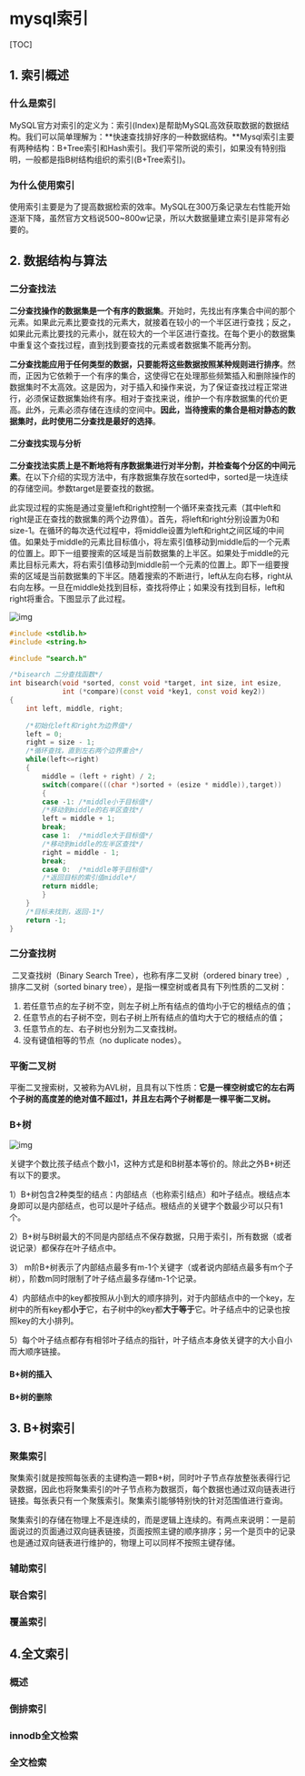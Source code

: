 # mysql索引

[TOC]



## 1. 索引概述

### 什么是索引

​		MySQL官方对索引的定义为：索引(Index)是帮助MySQL高效获取数据的数据结构。我们可以简单理解为：**快速查找排好序的一种数据结构。**Mysql索引主要有两种结构：B+Tree索引和Hash索引。我们平常所说的索引，如果没有特别指明，一般都是指B树结构组织的索引(B+Tree索引)。

### 为什么使用索引

​		使用索引主要是为了提高数据检索的效率。MySQL在300万条记录左右性能开始逐渐下降，虽然官方文档说500~800w记录，所以大数据量建立索引是非常有必要的。

## 2. 数据结构与算法

### 二分查找法

​    **二分查找操作的数据集是一个有序的数据集**。开始时，先找出有序集合中间的那个元素。如果此元素比要查找的元素大，就接着在较小的一个半区进行查找；反之，如果此元素比要找的元素小，就在较大的一个半区进行查找。在每个更小的数据集中重复这个查找过程，直到找到要查找的元素或者数据集不能再分割。

​		**二分查找能应用于任何类型的数据，只要能将这些数据按照某种规则进行排序**。然而，正因为它依赖于一个有序的集合，这使得它在处理那些频繁插入和删除操作的数据集时不太高效。这是因为，对于插入和操作来说，为了保证查找过程正常进行，必须保证数据集始终有序。相对于查找来说，维护一个有序数据集的代价更高。此外，元素必须存储在连续的空间中。**因此，当待搜索的集合是相对静态的数据集时，此时使用二分查找是最好的选择**。

#### 二分查找实现与分析

​		**二分查找法实质上是不断地将有序数据集进行对半分割，并检查每个分区的中间元素**。在以下介绍的实现方法中，有序数据集存放在sorted中，sorted是一块连续的存储空间。参数target是要查找的数据。

​		此实现过程的实施是通过变量left和right控制一个循环来查找元素（其中left和right是正在查找的数据集的两个边界值）。首先，将left和right分别设置为0和size-1。在循环的每次迭代过程中，将middle设置为left和right之间区域的中间值。如果处于middle的元素比目标值小，将左索引值移动到middle后的一个元素的位置上。即下一组要搜索的区域是当前数据集的上半区。如果处于middle的元素比目标元素大，将右索引值移动到middle前一个元素的位置上。即下一组要搜索的区域是当前数据集的下半区。随着搜索的不断进行，left从左向右移，right从右向左移。一旦在middle处找到目标，查找将停止；如果没有找到目标，left和right将重合。下图显示了此过程。

![img](https://images2018.cnblogs.com/blog/1281268/201805/1281268-20180509063436446-1450605939.png)

```c++
#include <stdlib.h>
#include <string.h>

#include "search.h"

/*bisearch 二分查找函数*/
int bisearch(void *sorted, const void *target, int size, int esize,
             int (*compare)(const void *key1, const void key2))
{
    int left, middle, right;
    
    /*初始化left和right为边界值*/
    left = 0;
    right = size - 1; 
    /*循环查找，直到左右两个边界重合*/
    while(left<=right)
    {
        middle = (left + right) / 2;
        switch(compare(((char *)sorted + (esize * middle)),target))
        {
        case -1: /*middle小于目标值*/
        /*移动到middle的右半区查找*/
        left = middle + 1;
        break;
        case 1:  /*middle大于目标值*/
        /*移动到middle的左半区查找*/
        right = middle - 1;
        break;
        case 0:  /*middle等于目标值*/
        /*返回目标的索引值middle*/
        return middle;
        }
    }
    /*目标未找到，返回-1*/
    return -1;
}
```

### 二分查找树

​		二叉查找树（Binary Search Tree），也称有序二叉树（ordered binary tree）,排序二叉树（sorted binary tree），是指一棵空树或者具有下列性质的二叉树：

1. 若任意节点的左子树不空，则左子树上所有结点的值均小于它的根结点的值；
2. 任意节点的右子树不空，则右子树上所有结点的值均大于它的根结点的值；
3. 任意节点的左、右子树也分别为二叉查找树。
4. 没有键值相等的节点（no duplicate nodes）。

### 平衡二叉树

平衡二叉搜索树，又被称为AVL树，且具有以下性质：**它是一棵空树或它的左右两个子树的高度差的绝对值不超过1，并且左右两个子树都是一棵平衡二叉树。**

### B+树

![img](https://images2018.cnblogs.com/blog/834468/201804/834468-20180406232853119-1460626460.png)

关键字个数比孩子结点个数小1，这种方式是和B树基本等价的。除此之外B+树还有以下的要求。

1）B+树包含2种类型的结点：内部结点（也称索引结点）和叶子结点。根结点本身即可以是内部结点，也可以是叶子结点。根结点的关键字个数最少可以只有1个。

2）B+树与B树最大的不同是内部结点不保存数据，只用于索引，所有数据（或者说记录）都保存在叶子结点中。

3） m阶B+树表示了内部结点最多有m-1个关键字（或者说内部结点最多有m个子树），阶数m同时限制了叶子结点最多存储m-1个记录。

4）内部结点中的key都按照从小到大的顺序排列，对于内部结点中的一个key，左树中的所有key都**小于**它，右子树中的key都**大于等于**它。叶子结点中的记录也按照key的大小排列。

5）每个叶子结点都存有相邻叶子结点的指针，叶子结点本身依关键字的大小自小而大顺序链接。

#### B+树的插入

#### B+树的删除

## 3. B+树索引

### 聚集索引

聚集索引就是按照每张表的主键构造一颗B+树，同时叶子节点存放整张表得行记录数据，因此也将聚集索引的叶子节点称为数据页，每个数据也通过双向链表进行链接。每张表只有一个聚簇索引。聚集索引能够特别快的针对范围值进行查询。

聚集索引的存储在物理上不是连续的，而是逻辑上连续的。有两点来说明：一是前面说过的页面通过双向链表链接，页面按照主键的顺序排序；另一个是页中的记录也是通过双向链表进行维护的，物理上可以同样不按照主键存储。

### 辅助索引

### 联合索引

### 覆盖索引

## 4.全文索引

### 概述

### 倒排索引

### innodb全文检索

### 全文检索